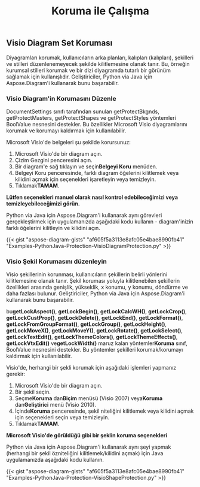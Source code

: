 ﻿---
title: Koruma ile Çalışma
type: docs
weight: 90
url: /tr/python-java/working-with-protection/
---
## **Visio Diagram Set Koruması**
Diyagramları korumak, kullanıcıların arka planları, kalıpları (kalıpları), şekilleri ve stilleri düzenlenemeyecek şekilde kilitlemesine olanak tanır. Bu, örneğin kurumsal stilleri korumak ve bir dizi diyagramda tutarlı bir görünüm sağlamak için kullanışlıdır. Geliştiriciler, Python via Java için Aspose.Diagram'i kullanarak bunu başarabilir.

### **Visio Diagram'in Korumasını Düzenle**
DocumentSettings sınıfı tarafından sunulan getProtectBkgnds, getProtectMasters, getProtectShapes ve getProtectStyles yöntemleri BoolValue nesnesini destekler. Bu özellikler Microsoft Visio diyagramlarını korumak ve korumayı kaldırmak için kullanılabilir.

Microsoft Visio'de belgeleri şu şekilde korursunuz:

1. Microsoft Visio'de bir diagram açın.
1. Çizim Gezgini penceresini açın.
1.  Bir diagram'e sağ tıklayın ve seçin**Belgeyi Koru** menüden.
1. Belgeyi Koru penceresinde, farklı diagram öğelerini kilitlemek veya kilidini açmak için seçenekleri işaretleyin veya temizleyin.
1.  Tıklamak**TAMAM**.

**Lütfen seçenekleri manuel olarak nasıl kontrol edebileceğimizi veya temizleyebileceğimizi görün.** 

Python via Java için Aspose.Diagram'i kullanarak aynı görevleri gerçekleştirmek için uygulamanızda aşağıdaki kodu kullanın - diagram'inizin farklı öğelerini kilitleyin ve kilidini açın.

{{< gist "aspose-diagram-gists" "af605f5a3113e8afc05e4bae8990fb41" "Examples-PythonJava-Protection-VisioDiagramProtection.py" >}}

### **Visio Şekil Korumasını düzenleyin**
Visio şekillerinin korunması, kullanıcıların şekillerin belirli yönlerini kilitlemesine olanak tanır. Şekil koruması yoluyla kilitlenebilen şekillerin özellikleri arasında genişlik, yükseklik, x konumu, y konumu, döndürme ve daha fazlası bulunur. Geliştiriciler, Python via Java için Aspose.Diagram'i kullanarak bunu başarabilir.

 bu**getLockAspect()**, **getLockBegin()**, **getLockCalcWH()**, **getLockCrop()**, **getLockCustProp()**, **getLockDelete()**, **getLockEnd()**, **getLockFormat()**, **getLockFromGroupFormat()**, **getLockGroup()**, **getLockHeight()**, **getLockMoveX()**, **getLockMoveY()**, **getLockRotate()**, **getLockSelect()**, **getLockTextEdit()**, **getLockThemeColors()**, **getLockThemeEffects()**, **getLockVtxEdit()** ve**getLockWidth()** maruz kalan yöntemler**Koruma** sınıf, BoolValue nesnesini destekler. Bu yöntemler şekilleri korumak/korumayı kaldırmak için kullanılabilir.

Visio'de, herhangi bir şekli korumak için aşağıdaki işlemleri yapmanız gerekir:

1. Microsoft Visio'de bir diagram açın.
1. Bir şekil seçin.
1.  Seçme**Koruma** dan**Biçim** menüsü (Visio 2007) veya**Koruma** dan**Geliştirici** menü (Visio 2010).
1.  İçinde**Koruma** penceresinde, şekil niteliğini kilitlemek veya kilidini açmak için seçenekleri seçin veya temizleyin.
1.  Tıklamak**TAMAM**.

**Microsoft Visio'de görüldüğü gibi bir şeklin koruma seçenekleri** 

Python via Java için Aspose.Diagram'i kullanarak aynı şeyi yapmak (herhangi bir şekil özniteliğini kilitlemek/kilidini açmak) için Java uygulamanızda aşağıdaki kodu kullanın.

{{< gist "aspose-diagram-gists" "af605f5a3113e8afc05e4bae8990fb41" "Examples-PythonJava-Protection-VisioShapeProtection.py" >}}
